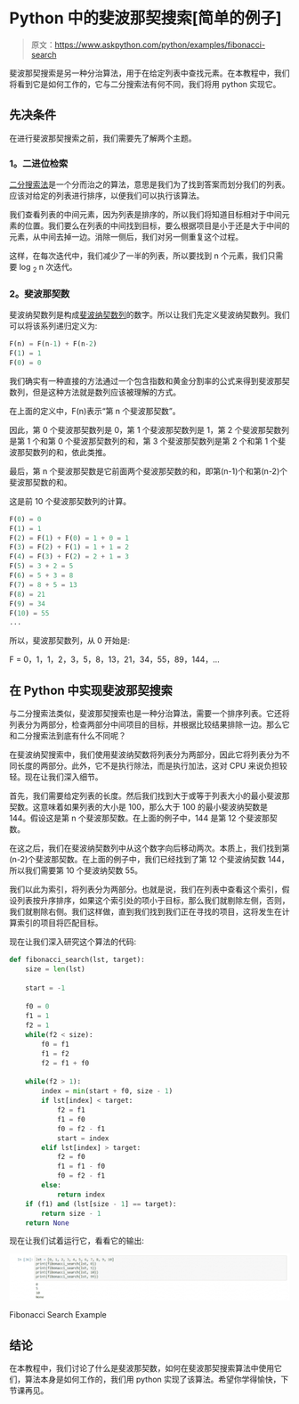 # Python 中的斐波那契搜索[简单的例子]

> 原文：<https://www.askpython.com/python/examples/fibonacci-search>

斐波那契搜索是另一种分治算法，用于在给定列表中查找元素。在本教程中，我们将看到它是如何工作的，它与二分搜索法有何不同，我们将用 python 实现它。

## 先决条件

在进行斐波那契搜索之前，我们需要先了解两个主题。

### 1。二进位检索

[二分搜索法](https://www.askpython.com/python/examples/binary-search-algorithm-in-python)是一个分而治之的算法，意思是我们为了找到答案而划分我们的列表。应该对给定的列表进行排序，以便我们可以执行该算法。

我们查看列表的中间元素，因为列表是排序的，所以我们将知道目标相对于中间元素的位置。我们要么在列表的中间找到目标，要么根据项目是小于还是大于中间的元素，从中间去掉一边。消除一侧后，我们对另一侧重复这个过程。

这样，在每次迭代中，我们减少了一半的列表，所以要找到 n 个元素，我们只需要 log <sub>2</sub> n 次迭代。

### 2。斐波那契数

斐波纳契数列是构成[斐波纳契数列](https://www.askpython.com/python/python-recursion-function)的数字。所以让我们先定义斐波纳契数列。我们可以将该系列递归定义为:

```py
F(n) = F(n-1) + F(n-2)
F(1) = 1
F(0) = 0

```

我们确实有一种直接的方法通过一个包含指数和黄金分割率的公式来得到斐波那契数列，但是这种方法就是数列应该被理解的方式。

在上面的定义中，F(n)表示“第 n 个斐波那契数”。

因此，第 0 个斐波那契数列是 0，第 1 个斐波那契数列是 1，第 2 个斐波那契数列是第 1 个和第 0 个斐波那契数列的和，第 3 个斐波那契数列是第 2 个和第 1 个斐波那契数列的和，依此类推。

最后，第 n 个斐波那契数是它前面两个斐波那契数的和，即第(n-1)个和第(n-2)个斐波那契数的和。

这是前 10 个斐波那契数列的计算。

```py
F(0) = 0
F(1) = 1
F(2) = F(1) + F(0) = 1 + 0 = 1
F(3) = F(2) + F(1) = 1 + 1 = 2
F(4) = F(3) + F(2) = 2 + 1 = 3
F(5) = 3 + 2 = 5
F(6) = 5 + 3 = 8
F(7) = 8 + 5 = 13
F(8) = 21
F(9) = 34
F(10) = 55
...

```

所以，斐波那契数列，从 0 开始是:

F = 0，1，1，2，3，5，8，13，21，34，55，89，144，…

## 在 Python 中实现斐波那契搜索

与二分搜索法类似，斐波那契搜索也是一种分治算法，需要一个排序列表。它还将列表分为两部分，检查两部分中间项目的目标，并根据比较结果排除一边。那么它和二分搜索法到底有什么不同呢？

在斐波纳契搜索中，我们使用斐波纳契数将列表分为两部分，因此它将列表分为不同长度的两部分。此外，它不是执行除法，而是执行加法，这对 CPU 来说负担较轻。现在让我们深入细节。

首先，我们需要给定列表的长度。然后我们找到大于或等于列表大小的最小斐波那契数。这意味着如果列表的大小是 100，那么大于 100 的最小斐波纳契数是 144。假设这是第 n 个斐波那契数。在上面的例子中，144 是第 12 个斐波那契数。

在这之后，我们在斐波纳契数列中从这个数字向后移动两次。本质上，我们找到第(n-2)个斐波那契数。在上面的例子中，我们已经找到了第 12 个斐波纳契数 144，所以我们需要第 10 个斐波纳契数 55。

我们以此为索引，将列表分为两部分。也就是说，我们在列表中查看这个索引，假设列表按升序排序，如果这个索引处的项小于目标，那么我们就剔除左侧，否则，我们就剔除右侧。我们这样做，直到我们找到我们正在寻找的项目，这将发生在计算索引的项目将匹配目标。

现在让我们深入研究这个算法的代码:

```py
def fibonacci_search(lst, target):
    size = len(lst)

    start = -1

    f0 = 0
    f1 = 1
    f2 = 1
    while(f2 < size):
        f0 = f1
        f1 = f2
        f2 = f1 + f0

    while(f2 > 1):
        index = min(start + f0, size - 1)
        if lst[index] < target:
            f2 = f1
            f1 = f0
            f0 = f2 - f1
            start = index
        elif lst[index] > target:
            f2 = f0
            f1 = f1 - f0
            f0 = f2 - f1
        else:
            return index
    if (f1) and (lst[size - 1] == target):
        return size - 1
    return None

```

现在让我们试着运行它，看看它的输出:

![Fibonacci Search Example](img/7c444cae9a47e8bfec9876e8625b3135.png)

Fibonacci Search Example

## 结论

在本教程中，我们讨论了什么是斐波那契数，如何在斐波那契搜索算法中使用它们，算法本身是如何工作的，我们用 python 实现了该算法。希望你学得愉快，下节课再见。